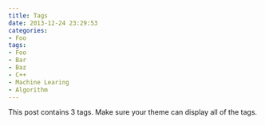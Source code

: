 ```yaml
---
title: Tags
date: 2013-12-24 23:29:53
categories:
- Foo
tags:
- Foo
- Bar
- Baz
- C++
- Machine Learing
- Algorithm
---
```


This post contains 3 tags. Make sure your theme can display all of the tags.
